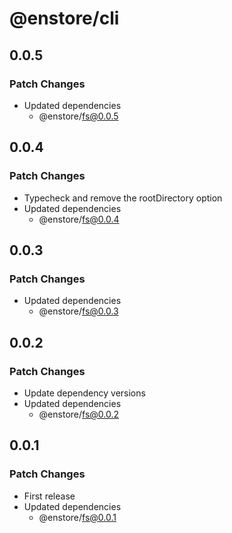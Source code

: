 # @enstore/cli

## 0.0.5

### Patch Changes

- Updated dependencies
  - @enstore/fs@0.0.5

## 0.0.4

### Patch Changes

- Typecheck and remove the rootDirectory option
- Updated dependencies
  - @enstore/fs@0.0.4

## 0.0.3

### Patch Changes

- Updated dependencies
  - @enstore/fs@0.0.3

## 0.0.2

### Patch Changes

- Update dependency versions
- Updated dependencies
  - @enstore/fs@0.0.2

## 0.0.1

### Patch Changes

- First release
- Updated dependencies
  - @enstore/fs@0.0.1
